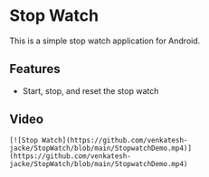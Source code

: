 # Stop Watch

This is a simple stop watch application for Android.

## Features

* Start, stop, and reset the stop watch

## Video
    
    [![Stop Watch](https://github.com/venkatesh-jacke/StopWatch/blob/main/StopwatchDemo.mp4)](https://github.com/venkatesh-jacke/StopWatch/blob/main/StopwatchDemo.mp4)


